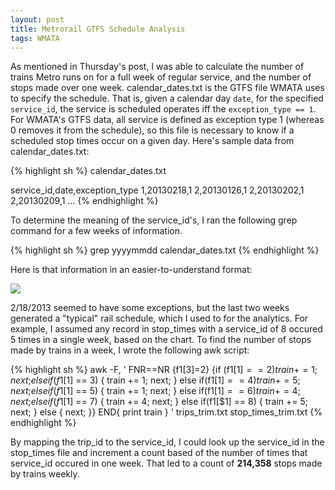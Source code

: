 ```yaml
---
layout: post
title: Metrorail GTFS Schedule Analysis
tags: WMATA
---
```


As mentioned in Thursday's post, I was able to calculate the number of trains Metro runs on for a full week of regular service, and the number of stops made over one week. calendar_dates.txt is the GTFS file WMATA uses to specify the schedule. That is, given a calendar day <code>date</code>, for the specified <code>service_id</code>, the service is scheduled operates iff the <code>exception_type == 1</code>. For WMATA's GTFS data, all service is defined as exception type 1 (whereas 0 removes it from the schedule), so this file is necessary to know if a scheduled stop times occur on a given day. Here's sample data from calendar_dates.txt:

{% highlight sh %}
calendar_dates.txt

service_id,date,exception_type
1,20130218,1
2,20130126,1
2,20130202,1
2,20130209,1
...
{% endhighlight %}

To determine the meaning of the service_id's, I ran the following grep command for a few weeks of information.

{% highlight sh %}
grep yyyymmdd calendar_dates.txt
<output>
{% endhighlight %}

Here is that information in an easier-to-understand format:

<img src="../../../images/wmata_service_id.png"/><br/>

2/18/2013 seemed to have some exceptions, but the last two weeks generated a "typical" rail schedule, which I used to for the analytics. For example, I assumed any record in stop_times with a service_id of 8 occured 5 times in a single week, based on the chart. To find the number of stops made by trains in a week, I wrote the following awk script:


{% highlight sh %}
awk -F, '
FNR==NR
{f1[$3]=$2}
{if (f1[$1] == 2)      { train += 1; next;
} else if(f1[$1] == 3) { train += 1; next;
} else if(f1[$1] == 4) { train += 5; next;
} else if(f1[$1] == 5) { train += 1; next;
} else if(f1[$1] == 6) { train += 4; next;
} else if(f1[$1] == 7) { train += 4; next;
} else if(f1[$1] == 8) { train += 5; next;
} else { next; }}
END{ print train }
' trips_trim.txt stop_times_trim.txt
{% endhighlight %}

By mapping the trip_id to the service_id, I could look up the service_id in the stop_times file and increment a count based of the number of times that service_id occured in one week. That led to a count of <strong>214,358</strong> stops made by trains weekly.